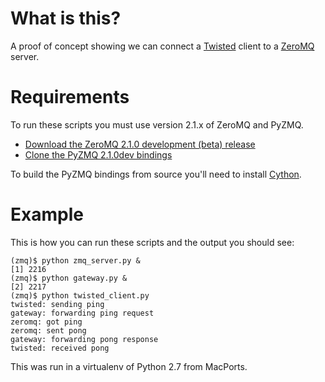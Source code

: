 What is this?
=============

A proof of concept showing we can connect a [Twisted](http://twistedmatrix.com/) client to a [ZeroMQ](http://www.zeromq.org/) server.

Requirements
============

To run these scripts you must use version 2.1.x of ZeroMQ and PyZMQ.

*   [Download the ZeroMQ 2.1.0 development (beta) release](http://www.zeromq.org/intro:get-the-software)
*   [Clone the PyZMQ 2.1.0dev bindings](https://github.com/zeromq/pyzmq/)

To build the PyZMQ bindings from source you'll need to install [Cython](http://pypi.python.org/pypi/Cython/).

Example
=======

This is how you can run these scripts and the output you should see:

    (zmq)$ python zmq_server.py &
    [1] 2216
    (zmq)$ python gateway.py &
    [2] 2217
    (zmq)$ python twisted_client.py
    twisted: sending ping
    gateway: forwarding ping request
    zeromq: got ping
    zeromq: sent pong
    gateway: forwarding pong response
    twisted: received pong

This was run in a virtualenv of Python 2.7 from MacPorts.
